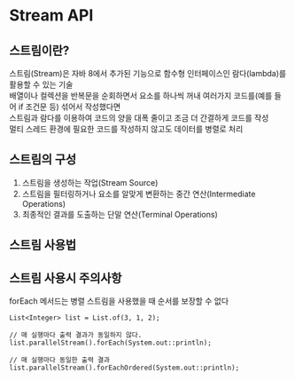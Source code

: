 Stream API
=========================

## 스트림이란?
스트림(Stream)은 자바 8에서 추가된 기능으로 함수형 인터페이스인 람다(lambda)를 활용할 수 있는 기술   
배열이나 컬렉션을 반복문을 순회하면서 요소를 하나씩 꺼내 여러가지 코드를(예를 들어 if 조건문 등) 섞어서 작성했다면   
스트림과 람다를 이용하여 코드의 양을 대폭 줄이고 조금 더 간결하게 코드를 작성   
멀티 스레드 환경에 필요한 코드를 작성하지 않고도 데이터를 병렬로 처리   

## 스트림의 구성
1. 스트림을 생성하는 작업(Stream Source)
2. 스트림을 필터링하거나 요소를 알맞게 변환하는 중간 연산(Intermediate Operations)
3. 최종적인 결과를 도출하는 단말 연산(Terminal Operations)

## 스트림 사용법


## 스트림 사용시 주의사항
forEach 메서드는 병렬 스트림을 사용했을 때 순서를 보장할 수 없다
```
List<Integer> list = List.of(3, 1, 2);

// 매 실행마다 출력 결과가 동일하지 않다.
list.parallelStream().forEach(System.out::println);

// 매 실행마다 동일한 출력 결과
list.parallelStream().forEachOrdered(System.out::println);
```
